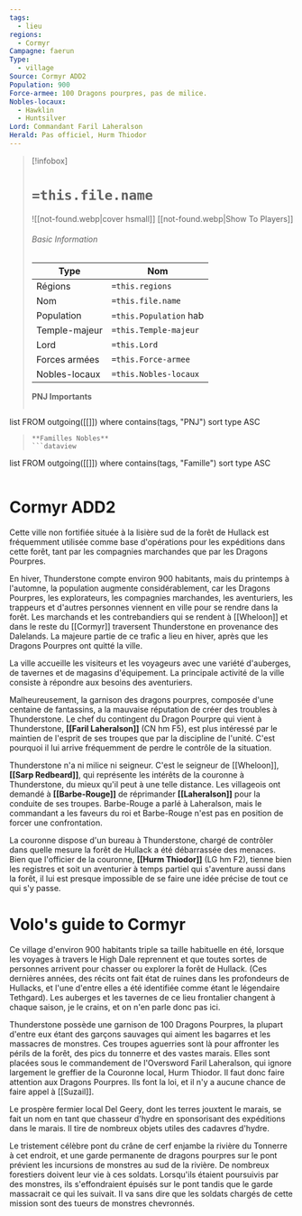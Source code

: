 ```yaml
---
tags:
  - lieu
regions:
  - Cormyr
Campagne: faerun
Type:
  - village
Source: Cormyr ADD2
Population: 900
Force-armee: 100 Dragons pourpres, pas de milice.
Nobles-locaux:
  - Hawklin
  - Huntsilver
Lord: Commandant Faril Laheralson
Herald: Pas officiel, Hurm Thiodor
---
```

> [!infobox]
> # `=this.file.name`
> ![[not-found.webp|cover hsmall]]
> [[not-found.webp|Show To Players]]
> ###### Basic Information
> Type |  Nom |
> ---|---|
> Régions | `=this.regions`|
> Nom | `=this.file.name ` |
> Population | `=this.Population` hab |
> Temple-majeur | `=this.Temple-majeur` |
> Lord | `=this.Lord` |
> Forces armées | `=this.Force-armee` |
> Nobles-locaux | `=this.Nobles-locaux ` |
> **PNJ Importants**
>  ```dataview
list FROM outgoing([[]])
where contains(tags, "PNJ")
sort type ASC
>```
> **Familles Nobles**
> ```dataview
list FROM outgoing([[]])
where contains(tags, "Famille")
sort type ASC
>```

# Cormyr ADD2

Cette ville non fortifiée située à la lisière sud de la forêt de Hullack est fréquemment utilisée comme base d'opérations pour les expéditions dans cette forêt, tant par les compagnies marchandes que par les Dragons Pourpres.

En hiver, Thunderstone compte environ 900 habitants, mais du printemps à l'automne, la population augmente considérablement, car les Dragons Pourpres, les explorateurs, les compagnies marchandes, les aventuriers, les trappeurs et d'autres personnes viennent en ville pour se rendre dans la forêt. Les marchands et les contrebandiers qui se rendent à [[Wheloon]] et dans le reste du [[Cormyr]] traversent Thunderstone en provenance des Dalelands. La majeure partie de ce trafic a lieu en hiver, après que les Dragons Pourpres ont quitté la ville.

La ville accueille les visiteurs et les voyageurs avec une variété d'auberges, de tavernes et de magasins d'équipement. La principale activité de la ville consiste à répondre aux besoins des aventuriers.

Malheureusement, la garnison des dragons pourpres, composée d'une centaine de fantassins, a la mauvaise réputation de créer des troubles à Thunderstone. Le chef du contingent du Dragon Pourpre qui vient à Thunderstone, **[[Faril Laheralson]]** (CN hm F5), est plus intéressé par le maintien de l'esprit de ses troupes que par la discipline de l'unité. C'est pourquoi il lui arrive fréquemment de perdre le contrôle de la situation.

Thunderstone n'a ni milice ni seigneur. C'est le seigneur de [[Wheloon]], **[[Sarp Redbeard]]**, qui représente les intérêts de la couronne à Thunderstone, du mieux qu'il peut à une telle distance. Les villageois ont demandé à **[[Barbe-Rouge]]** de réprimander **[[Laheralson]]** pour la conduite de ses troupes. Barbe-Rouge a parlé à Laheralson, mais le commandant a les faveurs du roi et Barbe-Rouge n'est pas en position de forcer une confrontation.

La couronne dispose d'un bureau à Thunderstone, chargé de contrôler dans quelle mesure la forêt de Hullack a été débarrassée des menaces. Bien que l'officier de la couronne, **[[Hurm Thiodor]]** (LG hm F2), tienne bien les registres et soit un aventurier à temps partiel qui s'aventure aussi dans la forêt, il lui est presque impossible de se faire une idée précise de tout ce qui s'y passe.


# Volo's guide to Cormyr

Ce village d'environ 900 habitants triple sa taille habituelle en été, lorsque les voyages à travers le High Dale reprennent et que toutes sortes de personnes arrivent pour chasser ou explorer la forêt de Hullack. (Ces dernières années, des récits ont fait état de ruines dans les profondeurs de Hullacks, et l'une d'entre elles a été identifiée comme étant le légendaire Tethgard). Les auberges et les tavernes de ce lieu frontalier changent à chaque saison, je le crains, et on n'en parle donc pas ici.

Thunderstone possède une garnison de 100 Dragons Pourpres, la plupart d'entre eux étant des garçons sauvages qui aiment les bagarres et les massacres de monstres. Ces troupes aguerries sont là pour affronter les périls de la forêt, des pics du tonnerre et des vastes marais. Elles sont placées sous le commandement de l'Oversword Faril Laheralson, qui ignore largement le greffier de la Couronne local, Hurm Thiodor. Il faut donc faire attention aux Dragons Pourpres. Ils font la loi, et il n'y a aucune chance de faire appel à [[Suzail]].

Le prospère fermier local Del Geery, dont les terres jouxtent le marais, se fait un nom en tant que chasseur d'hydre en sponsorisant des expéditions dans le marais. Il tire de nombreux objets utiles des cadavres d'hydre.

Le tristement célèbre pont du crâne de cerf enjambe la rivière du Tonnerre à cet endroit, et une garde permanente de dragons pourpres sur le pont prévient les incursions de monstres au sud de la rivière. De nombreux forestiers doivent leur vie à ces soldats. Lorsqu'ils étaient poursuivis par des monstres, ils s'effondraient épuisés sur le pont tandis que le garde massacrait ce qui les suivait. Il va sans dire que les soldats chargés de cette mission sont des tueurs de monstres chevronnés.